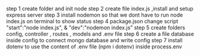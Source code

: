 step 1 create folder and init node 
step 2 create file index.js ,install and setup express server
step 3 install nodemon so that we dont have to run node index.js on terminal to show status 
step 4 package.json change script "start":"node index.js", & "dev":"nodemon index.js"
step 5 create folders config, controller , routes , models  and .env file 
step 6 create a file database inside config to connect mongo database and write config
step 7 install dotenv to use the content of .env file (npm i dotenv) inside process.env 
